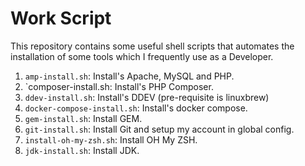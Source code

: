 # Work Script

This repository contains some useful shell scripts that automates the installation of some tools which I frequently use as a Developer.

1. `amp-install.sh`: Install's Apache, MySQL and PHP.
2. `composer-install.sh: Install's PHP Composer.
3. `ddev-install.sh`: Install's DDEV (pre-requisite is linuxbrew)
4. `docker-compose-install.sh`: Install's docker compose.
5. `gem-install.sh`: Install GEM.
6. `git-install.sh`: Install Git and setup my account in global config.
7. `install-oh-my-zsh.sh`: Install OH My ZSH.
8. `jdk-install.sh`: Install JDK.

